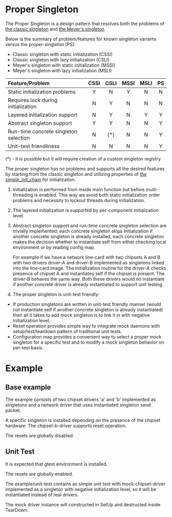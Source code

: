 # Proper Singleton

The Proper Singleton is a design pattern that resolves both the problems
of [the classic singleton](https://www.oreilly.com/library/view/design-patterns-elements/0201633612/)
and [the Meyer's singleton](https://vlsiuniverse.blogspot.com/2016/04/meyers-singleton-pattern.html)

Below is the summary of problem/features for known singleton variants
versus the proper-singleton (PS):
* Classic singleton with static initialization (CSSI)
* Classic singleton with lazy initialization (CSLI)
* Meyer's singleton with static initialization (MSSI)
* Meyer's singleton with lazy initialization (MSLI)

|Feature/Problem                       | CSSI | CSLI | MSSI | MSLI |PS   |
|:------------------------------------ |:----:|:----:|:----:|:----:|:---:|
|Static initialization problems        | Y    | N    | Y    | N    | N   |
|Requires lock during initialization   | N    | Y    | N    | N    | N   |
|Layered initialization support        | N    | Y    | N    | Y    | Y   |
|Abstract singleton support            | Y    | Y    | N    | N    | Y   |
|Run-time concrete singleton selection | N    | (*)  | N    | N    | Y   |
|Unit-test friendliness                | N    | N    | N    | N    | Y   |

(*) - it is possible but it will require creation of a custom singleton registry

The proper singleton has no problems and supports all the desired features
by starting from the classic singleton and utilizing properties of
[the simple_init_chain](https://github.com/alex4747-pub/simple_init_chain)
for initialization.

1. Initialization is performed from inside main function but before multi-threading
   is enabled. This way we avoid both static initialization order problems and
   necessity to lockout threads during initialization.

2. The layered initialization is supported by per-component initialization level.

3. Abstract singleton support and run-time concrete singleton selection are trivially
   implemented: each concrete singleton skips initialization if another concrete
   singleton is already installed, each concrete singleton makes the decision
   whether to instantiate self from either checking local environment or by reading
   config map.

   For example if we have a network line-card with two chipsets A and B with
   two drivers driver-A and driver-B implemented as singletons linked into
   the line-card image. The initialization routine for the driver-A checks presence
   of chipset A and instantiates self if the chipset is present. The driver-B
   behaves the same way. Both these drivers would no instantiate if another
   concrete driver is already instantiated to support unit testing.

4. The proper singleton is unit-test friendly:
* If production singletons are written
    in unit-test friendly manner (would not instantiate self if another concrete
    singleton is already instantiated) then all it takes to add mock singleton
    is to link it in with negative initialization level.
* Reset operation provides simple way to integrate mock daemons with setup/test/teardown
    pattern of traditional unit tests.
* Configuration map provides a convenient way to select a proper mock singleton for
    a specific test and to modify a mock singleton behavior on per-test basis.

# Example

## Base example

The example consists of two chipset drivers 'a' and 'b' implemented as singletons and
a network driver that uses instantiated singleton send packet.

A specific singleton is installed depending on the presence of the chipset hardware.
The chipset-b-driver supports reset operation.

The resets are globally disabled.

## Unit Test

It is expected that gtest environment is installed.

The resets are globally enabled.

The example/unit-test contains as simple unit test with mock-chipset-driver implemented
as a singleton with negative initialization level, so it will be instantiated instead of
real drivers.

The mock driver instance will constructed in SetUp and destructed inside TearDown.

